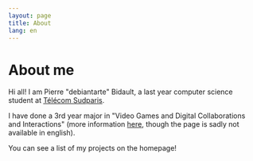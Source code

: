 ```yaml
---
layout: page
title: About
lang: en
---
```

# About me

Hi all! I am Pierre "debiantarte" Bidault, a last year computer science student at [Télécom Sudparis](https://www.telecom-sudparis.eu/en/). 

I have done a 3rd year major in "Video Games and Digital Collaborations and Interactions"
(more information [here](https://jin.telecom-sudparis.eu/), though the page is sadly not available in english).

You can see a list of my projects on the homepage! 
